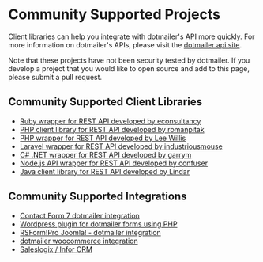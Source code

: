 Community Supported Projects
====================================

Client libraries can help you integrate with dotmailer's API more quickly. For more information on dotmailer's APIs, please visit the [dotmailer api site](http://api.dotmailer.com).

Note that these projects have not been security tested by dotmailer. If you develop a project that you would like to open source and add to this page, please submit a pull request.  

## Community Supported Client Libraries  

* [Ruby wrapper for REST API developed by econsultancy](https://github.com/econsultancy/dotmailer)
* [PHP client library for REST API developed by romanpitak](https://github.com/romanpitak/dotMailer-API-v2-PHP-client)
* [PHP wrapper for REST API developed by Lee Willis](https://github.com/leewillis77/dotmailer-api)
* [Laravel wrapper for REST API developed by industriousmouse](https://github.com/industrious-mouse/laravel-dotmailer)
* [C# .NET wrapper for REST API developed by garrym](https://github.com/garrym/dotMailer-Api-Client)
* [Node.js API wrapper for REST API developed by confuser](https://github.com/confuser/node-dotmailer)
* [Java client library for REST API developed by Lindar](https://github.com/lindar-open/dotmailer-java-client)

## Community Supported Integrations

* [Contact Form 7 dotmailer integration](https://github.com/n2DigitalMedia/contact-form-7-dotmailer)
* [Wordpress plugin for dotmailer forms using PHP](https://github.com/franhaselden/dotmailer-rest-plugin)
* [RSForm!Pro Joomla! - dotmailer integration](https://www.rsjoomla.com/blog/view/312-rsformpro-dotmailer-integration.html)
* [dotmailer woocommerce integration](https://plugins.leewillis.co.uk/downloads/dotmailer-woocommerce/)
* [Saleslogix / Infor CRM](https://github.com/dotmailer/saleslogix-connector)
